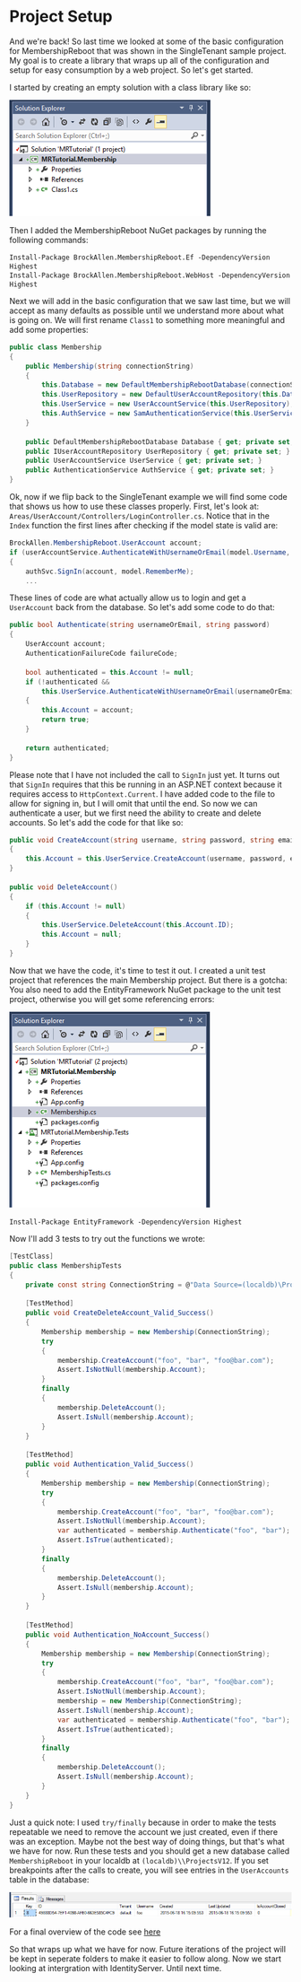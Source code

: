 # Project Setup
And we're back! So last time we looked at some of the basic configuration for MembershipReboot that was shown in the SingleTenant sample project. My goal is to create a library that wraps up all of the configuration and setup for easy consumption by a web project. So let's get started.

I started by creating an empty solution with a class library like so:

![alt text](Images/ProjectSetup-InitialSolution.png "Initial Solution Explorer")

Then I added the MembershipReboot NuGet packages by running the following commands:
```
Install-Package BrockAllen.MembershipReboot.Ef -DependencyVersion Highest
Install-Package BrockAllen.MembershipReboot.WebHost -DependencyVersion Highest
```

Next we will add in the basic configuration that we saw last time, but we will accept as many defaults as possible until we understand more about what is going on. We will first rename `Class1` to something more meaningful and add some properties:
```csharp
public class Membership
{
    public Membership(string connectionString)
    {
        this.Database = new DefaultMembershipRebootDatabase(connectionString);
        this.UserRepository = new DefaultUserAccountRepository(this.Database);
        this.UserService = new UserAccountService(this.UserRepository);
        this.AuthService = new SamAuthenticationService(this.UserService);
    }

    public DefaultMembershipRebootDatabase Database { get; private set; }
    public IUserAccountRepository UserRepository { get; private set; }
    public UserAccountService UserService { get; private set; }
    public AuthenticationService AuthService { get; private set; }
}
```

Ok, now if we flip back to the SingleTenant example we will find some code that shows us how to use these classes properly. First, let's look at: `Areas/UserAccount/Controllers/LoginController.cs`. Notice that in the `Index` function the first lines after checking if the model state is valid are:
```csharp
BrockAllen.MembershipReboot.UserAccount account;
if (userAccountService.AuthenticateWithUsernameOrEmail(model.Username, model.Password, out account))
{
    authSvc.SignIn(account, model.RememberMe);
    ...
```

These lines of code are what actually allow us to login and get a `UserAccount` back from the database. So let's add some code to do that:
```csharp
public bool Authenticate(string usernameOrEmail, string password)
{
    UserAccount account;
    AuthenticationFailureCode failureCode;

    bool authenticated = this.Account != null;
    if (!authenticated &&
        this.UserService.AuthenticateWithUsernameOrEmail(usernameOrEmail, password, out account, out failureCode))
    {
        this.Account = account;
        return true;
    }

    return authenticated;
}
```

Please note that I have not included the call to `SignIn` just yet. It turns out that `SignIn` requires that this be running in an ASP.NET context because it requires access to `HttpContext.Current`. I have added code to the file to allow for signing in, but I will omit that until the end. So now we can authenticate a user, but we first need the ability to create and delete accounts. So let's add the code for that like so:
```csharp
public void CreateAccount(string username, string password, string email)
{
    this.Account = this.UserService.CreateAccount(username, password, email);
}

public void DeleteAccount()
{
    if (this.Account != null)
    {
        this.UserService.DeleteAccount(this.Account.ID);
        this.Account = null;
    }
}
```

Now that we have the code, it's time to test it out. I created a unit test project that references the main Membership project. But there is a gotcha: You also need to add the EntityFramework NuGet package to the unit test project, otherwise you will get some referencing errors:

![alt text](Images/ProjectSetup-SolutionWithUnitTests.png "Added Unit Test Project")


```
Install-Package EntityFramework -DependencyVersion Highest
```

Now I'll add 3 tests to try out the functions we wrote:
```csharp
[TestClass]
public class MembershipTests
{
    private const string ConnectionString = @"Data Source=(localdb)\ProjectsV12;Initial Catalog=MembershipReboot;Integrated Security=True";

    [TestMethod]
    public void CreateDeleteAccount_Valid_Success()
    {
        Membership membership = new Membership(ConnectionString);
        try
        {
            membership.CreateAccount("foo", "bar", "foo@bar.com");
            Assert.IsNotNull(membership.Account);
        }
        finally
        {
            membership.DeleteAccount();
            Assert.IsNull(membership.Account);
        }
    }

    [TestMethod]
    public void Authentication_Valid_Success()
    {
        Membership membership = new Membership(ConnectionString);
        try
        {
            membership.CreateAccount("foo", "bar", "foo@bar.com");
            Assert.IsNotNull(membership.Account);
            var authenticated = membership.Authenticate("foo", "bar");
            Assert.IsTrue(authenticated);
        }
        finally
        {
            membership.DeleteAccount();
            Assert.IsNull(membership.Account);
        }
    }

    [TestMethod]
    public void Authentication_NoAccount_Success()
    {
        Membership membership = new Membership(ConnectionString);
        try
        {
            membership.CreateAccount("foo", "bar", "foo@bar.com");
            Assert.IsNotNull(membership.Account);
            membership = new Membership(ConnectionString);
            Assert.IsNull(membership.Account);
            var authenticated = membership.Authenticate("foo", "bar");
            Assert.IsTrue(authenticated);
        }
        finally
        {
            membership.DeleteAccount();
            Assert.IsNull(membership.Account);
        }
    }
}
```

Just a quick note: I used `try/finally` because in order to make the tests repeatable we need to remove the account we just created, even if there was an exception. Maybe not the best way of doing things, but that's what we have for now. Run these tests and you should get a new database called `MembershipReboot` in your localdb at `(localdb)\\ProjectsV12`. If you set breakpoints after the calls to create, you will see entries in the `UserAccounts` table in the database:

![alt text](Images/ProjectSetup-LocalDbEntry.png "User Account Entry in LocalDB")

For a final overview of the code see [here](../Source/MRTutorial-ProjectSetup)

So that wraps up what we have for now. Future iterations of the project will be kept in seperate folders to make it easier to follow along. Now we start looking at intergration with IdentityServer. Until next time.